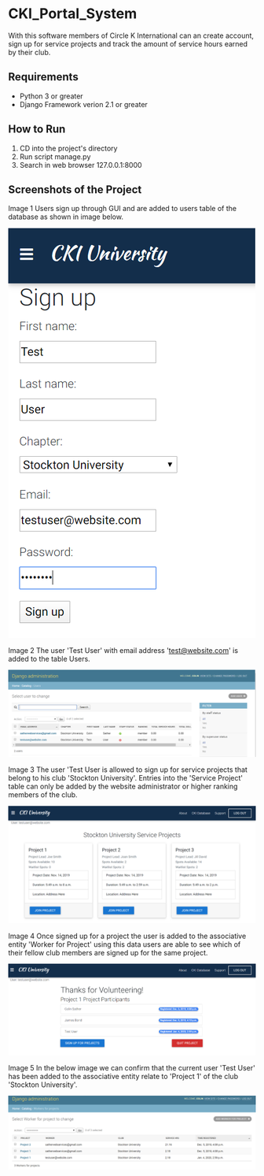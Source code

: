 # CKI_Portal_System
With this software members of Circle K International can an create account, sign up for service projects and track the amount of service hours earned by their club.

## Requirements
* Python 3 or greater
* Django Framework verion 2.1 or greater

## How to Run
1. CD into the project's directory 
2. Run script manage.py
3. Search in web browser 127.0.0.1:8000

## Screenshots of the Project
Image 1
Users sign up through GUI and are added to users table of the database as shown in image below. 

![Alt text](https://github.com/SatherWS/CKI_Portal_System/blob/master/CKI%20App/signup.PNG)

Image 2
The user 'Test User' with email address 'test@website.com' is added to the table Users.

![Alt text](https://github.com/SatherWS/CKI_Portal_System/blob/master/database_imgs/users_table.PNG)

Image 3
The user 'Test User is allowed to sign up for service projects that belong to his club 'Stockton University'. Entries into the 'Service Project' table can only be added by the website administrator or higher ranking members of the club.

![Alt Text](https://github.com/SatherWS/CKI_Portal_System/blob/master/CKI%20App/projects.PNG)

Image 4 
Once signed up for a project the user is added to the associative entity 'Worker for Project' using this data users are able to see which of their fellow club members are signed up for the same project.

![workers](https://github.com/SatherWS/CKI_Portal_System/blob/master/CKI%20App/users.PNG)

Image 5
In the below image we can confirm that the current user 'Test User' has been added to the associative entity relate to 'Project 1' of the club 'Stockton University'.

![workers](https://github.com/SatherWS/CKI_Portal_System/blob/master/database_imgs/workers_table.PNG)

